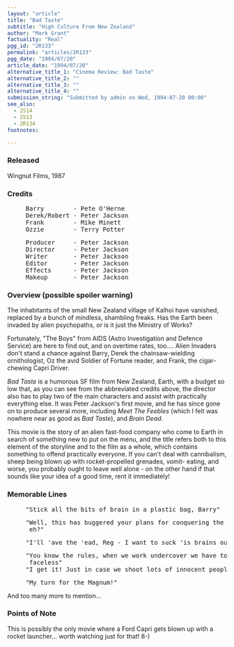 ```yaml
---
layout: "article"
title: "Bad Taste"
subtitle: "High Culture From New Zealand"
author: "Mark Grant"
factuality: "Real"
pgg_id: "2R133"
permalink: "articles/2R133"
pgg_date: "1994/07/20"
article_date: "1994/07/20"
alternative_title_1: "Cinema Review: Bad Taste"
alternative_title_2: ""
alternative_title_3: ""
alternative_title_4: ""
submission_string: "Submitted by admin on Wed, 1994-07-20 00:00"
see_also:
  - 2S14
  - 2S13
  - 2R134
footnotes: 

---
```

<div>
<h3>Released</h3>
<p>Wingnut Films, 1987</p>
<h3>Credits</h3>
<pre>
     Barry        - Pete O'Herne
     Derek/Robert - Peter Jackson
     Frank        - Mike Minett
     Ozzie        - Terry Potter
</pre>
<pre>
     Producer     - Peter Jackson
     Director     - Peter Jackson
     Writer       - Peter Jackson
     Editor       - Peter Jackson
     Effects      - Peter Jackson
     Makeup       - Peter Jackson
</pre>
<h3>Overview (possible spoiler warning)</h3>
<p>The inhabitants of the small New Zealand village of Kalhoi have vanished, replaced by a bunch of mindless, shambling freaks. Has the Earth been invaded by alien psychopaths, or is it just the Ministry of Works?</p>
<p>Fortunately, "The Boys" from AIDS (Astro Investigation and Defence Service) are here to find out, and on overtime rates, too.... Alien Invaders don't stand a chance against Barry, Derek the chainsaw-wielding ornithologist, Oz the avid Soldier of Fortune reader, and Frank, the cigar-chewing Capri Driver.</p>
<p><em>Bad Taste</em> is a humorous SF film from New Zealand, Earth, with a budget so low that, as you can see from the abbreviated credits above, the director also has to play two of the main characters and assist with practically everything else. It was Peter Jackson's first movie, and he has since gone on to produce several more, including <em>Meet The Feebles</em> (which I felt was nowhere near as good as <em>Bad Taste</em>), and <em>Brain Dead</em>.</p>
<p>This movie is the story of an alien fast-food company who come to Earth in search of something new to put on the menu, and the title refers both to this element of the storyline and to the film as a whole, which contains something to offend practically everyone. If you can't deal with cannibalism, sheep being blown up with rocket-propelled grenades, vomit- eating, and worse, you probably ought to leave well alone - on the other hand if that sounds like your idea of a good time, rent it immediately!</p>
<h3>Memorable Lines</h3>
<pre>
     "Stick all the bits of brain in a plastic bag, Barry"
</pre>
<pre>
     "Well, this has buggered your plans for conquering the universe,
      eh?"
</pre>
<pre>
     "I'll 'ave the 'ead, Reg - I want to suck 'is brains out"
</pre>
<pre>
     "You know the rules, when we work undercover we have to remain
      faceless"
     "I get it! Just in case we shoot lots of innocent people!"
</pre>
<pre>
     "My turn for the Magnum!"
</pre>
<p>And too many more to mention...</p>
<h3>Points of Note</h3>
<p>This is possibly the only movie where a Ford Capri gets blown up with a rocket launcher... worth watching just for that! 8-)</p>
</div>

